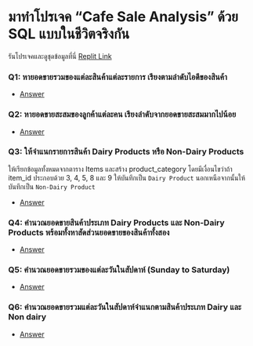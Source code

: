 # มาทำโปรเจค “Cafe Sale Analysis” ด้วย SQL แบบในชีวิตจริงกัน

รันโปรเจคและดูชุดข้อมูลที่นี่ [Replit Link](https://replit.com/@me385/CafeSale-Datasets)

### Q1: หายอดขายรวมของแต่ละสินค้าแต่ละรายการ เรียงตามลำดับไอดีของสินค้า

- [Answer](/data-analytics/2/1.sql)

### Q2: หายอดขายสะสมของลูกค้าแต่ละคน เรียงลำดับจากยอดขายสะสมมากไปน้อย

- [Answer](/data-analytics/2/2.sql)

### Q3: ให้จำแนกรายการสินค้า Dairy Products หรือ Non-Dairy Products
ให้เรียกข้อมูลทั้งหมดจากตาราง Items และสร้าง product_category โดยมีเงื่อนไขว่าถ้า item_id ประกอบด้วย 3, 4, 5, 8 และ 9 ให้บันทึกเป็น `Dairy Product` นอกเหนือจากนั้นให้บันทึกเป็น `Non-Dairy Product`

- [Answer](/data-analytics/2/3.sql)

### Q4: คำนวณยอดขายสินค้าประเภท Dairy Products และ Non-Dairy Products พร้อมทั้งหาสัดส่วนยอดขายของสินค้าทั้งสอง

- [Answer](/data-analytics/2/4.sql)

### Q5: คำนวณยอดขายรวมของแต่ละวันในสัปดาห์ (Sunday to Saturday)

- [Answer](/data-analytics/2/5.sql)

### Q6: คำนวณยอดขายรวมแต่ละวันในสัปดาห์จำแนกตามสินค้าประเภท Dairy และ Non dairy

- [Answer](/data-analytics/2/6.sql)
